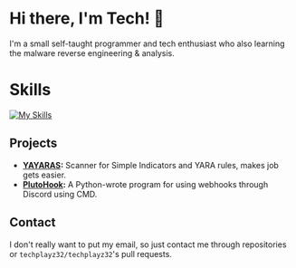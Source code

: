 # Hi there, I'm Tech! 👋

I'm a small self-taught programmer and tech enthusiast who also learning the malware reverse engineering & analysis.

# Skills
[![My Skills](https://skillicons.dev/icons?i=py,js,ts,go,lua,docker,java,powershell,vscode,pycharm,windows,arch)](https://skillicons.dev)

## Projects
- **[YAYARAS](https://github.com/techplayz32/yayaras):** Scanner for Simple Indicators and YARA rules, makes job gets easier.
- **[PlutoHook](https://github.com/techplayz32/plutohook):** A Python-wrote program for using webhooks through Discord using CMD.

## Contact
I don't really want to put my email, so just contact me through repositories or `techplayz32/techplayz32`'s pull requests.

<!---
techplayz32/techplayz32 is a ✨ special ✨ repository because its `README.md` (this file) appears on your GitHub profile.
You can click the Preview link to take a look at your changes.
--->
